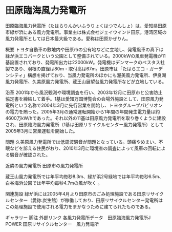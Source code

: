 # 田原臨海風力発電所

田原臨海風力発電所（たはらりんかいふうりょくはつでんしょ）は、愛知県田原市緑が浜にある風力発電所。事業主は株式会社ジェイウインド田原。港湾区域の風力発電所としては日本最大級である。愛称は田原かぜりん。

概要
トヨタ自動車の敷地内や田原市の公有地などに立地し、発電風車の真下は緑が浜エコパークという公園として整備されている。2000kWの風車発電機が11基設置されており、発電所出力は22000kW。発電機はデンマークのベスタス社製であり、羽根の直径は80m・取付高は67m。田原市は「たはらエコ・ガーデンシティ」構想を掲げており、当風力発電所のほかにも渥美風力発電所、伊良湖風力発電所、久美原風力発電所、蔵王山展望台風力発電所などが立地している。

沿革
2001年から風況観測や環境調査を行い、2003年12月に田原市と公害防止協定書を締結して着手。1基は愛知万国博覧会の会場外施設として、田原風力発電所という名称で2004年3月に先行営業を開始し、トヨタグループパビリオンの電力を賄った。2005年3月の通常運転開始から1年間の年間発生電力量は約4600万kW/hであった。それ以外の11基は田原風力発電所を取り巻くように建設され、田原臨海風力発電所（1基は田原リサイクルセンター風力発電所）として2005年3月に営業運転を開始した。

問題
久美原風力発電所では低周波騒音が問題となっている。頭痛やめまい、不眠などを訴える住民がおり、2010年3月に環境省の調査によって風車の回転による騒音が確認された。

近隣の風力発電所
田原市の風力発電所

蔵王山風力発電所では年平均毎秒8.3m、緑が浜2号緑地では年平均毎秒6.5m、白谷海浜公園では年平均毎秒4.7mの風が吹く
。

関連施設
緑が浜には2005年4月より田原市のごみ処理施設である田原リサイクルセンター（愛称:炭生館）が稼働しており、田原リサイクルセンター発電所はこの処理施設で使用される電力をまかなうために建てられたものである。

ギャラリー
脚注
外部リンク
各風力発電所データ　田原臨海風力発電所J POWER
田原リサイクルセンター　風力発電所